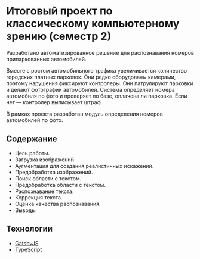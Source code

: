 # Итоговый проект по классическому компьютерному зрению (семестр 2)
Разработано автоматизированное решение для распознавания номеров припаркованных автомобилей.

Вместе с ростом автомобильного трафика увеличивается количество городских платных парковок. Они редко оборудованы камерами, поэтому нарушения фиксируют контролеры. Они патрулируют парковки и делают фотографии автомобилей. Система определяет номера автомобиля по фото и проверяет по базе, оплачена ли парковка. Если нет — контролер выписывает штраф.

В рамках проекта разработан модуль определения номеров автомобилей по фото.

## Содержание
- Цель работы.
- Загрузка изображений 
- Аугментация для создания реалистичных искажений. 
- Предобработка изображений. 
- Поиск области с текстом.
- Предобработка области с текстом.
- Распознавание текста.
- Коррекция текста.
- Оценка качества распознавания.
- Выводы

## Технологии
- [GatsbyJS](https://www.gatsbyjs.com/)
- [TypeScript](https://www.typescriptlang.org/)

